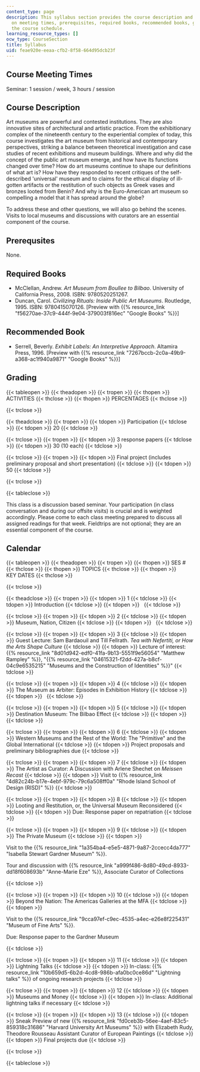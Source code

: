 ```yaml
---
content_type: page
description: This syllabus section provides the course description and information
  on meeting times, prerequisites, required books, recommended books, grading, and
  the course schedule.
learning_resource_types: []
ocw_type: CourseSection
title: Syllabus
uid: feae920e-eeaa-cfb2-8f58-664d95dcb23f
---
```


Course Meeting Times
--------------------

Seminar: 1 session / week, 3 hours / session

Course Description
------------------

Art museums are powerful and contested institutions. They are also innovative sites of architectural and artistic practice. From the exhibitionary complex of the nineteenth century to the experiential complex of today, this course investigates the art museum from historical and contemporary perspectives, striking a balance between theoretical investigation and case studies of recent exhibitions and museum buildings. Where and why did the concept of the public art museum emerge, and how have its functions changed over time? How do art museums continue to shape our definitions of what art is? How have they responded to recent critiques of the self-described 'universal' museum and to claims for the ethical display of ill-gotten artifacts or the restitution of such objects as Greek vases and bronzes looted from Benin? And why is the Euro-American art museum so compelling a model that it has spread around the globe?

To address these and other questions, we will also go behind the scenes. Visits to local museums and discussions with curators are an essential component of the course.

Prerequsites
------------

None.

Required Books
--------------

*   McClellan, Andrew. _Art Museum from Boullee to Bilbao_. University of California Press, 2008. ISBN: 9780520251267.
*   Duncan, Carol. _Civilizing Rituals: Inside Public Art Museums_. Routledge, 1995. ISBN: 9780415070126. \[Preview with {{% resource_link "f56270ae-37c9-444f-9e04-379003f816ec" "Google Books" %}}\]

Recommended Book
----------------

*   Serrell, Beverly. _Exhibit Labels: An Interpretive Approach_. Altamira Press, 1996. \[Preview with {{% resource_link "7267bccb-2c0a-49b9-a368-ac1f940a9871" "Google Books" %}}\]

Grading
-------

{{< tableopen >}}
{{< theadopen >}}
{{< tropen >}}
{{< thopen >}}
ACTIVITIES
{{< thclose >}}
{{< thopen >}}
PERCENTAGES
{{< thclose >}}

{{< trclose >}}

{{< theadclose >}}
{{< tropen >}}
{{< tdopen >}}
Participation
{{< tdclose >}}
{{< tdopen >}}
20
{{< tdclose >}}

{{< trclose >}}
{{< tropen >}}
{{< tdopen >}}
3 response papers
{{< tdclose >}}
{{< tdopen >}}
30 (10 each)
{{< tdclose >}}

{{< trclose >}}
{{< tropen >}}
{{< tdopen >}}
Final project (includes preliminary proposal and short presentation)
{{< tdclose >}}
{{< tdopen >}}
50
{{< tdclose >}}

{{< trclose >}}

{{< tableclose >}}

This class is a discussion based seminar. Your participation (in class conversation and during our offsite visits) is crucial and is weighted accordingly. Please come to each class meeting prepared to discuss all assigned readings for that week. Fieldtrips are not optional; they are an essential component of the course.

Calendar
--------

{{< tableopen >}}
{{< theadopen >}}
{{< tropen >}}
{{< thopen >}}
SES #
{{< thclose >}}
{{< thopen >}}
TOPICS
{{< thclose >}}
{{< thopen >}}
KEY DATES
{{< thclose >}}

{{< trclose >}}

{{< theadclose >}}
{{< tropen >}}
{{< tdopen >}}
1
{{< tdclose >}}
{{< tdopen >}}
Introduction
{{< tdclose >}}
{{< tdopen >}}
 
{{< tdclose >}}

{{< trclose >}}
{{< tropen >}}
{{< tdopen >}}
2
{{< tdclose >}}
{{< tdopen >}}
Museum, Nation, Citizen
{{< tdclose >}}
{{< tdopen >}}
 
{{< tdclose >}}

{{< trclose >}}
{{< tropen >}}
{{< tdopen >}}
3
{{< tdclose >}}
{{< tdopen >}}
Guest Lecture: Sam Bardaouil and Till Fellrath. _Tea with Nefertiti, or How the Arts Shape Culture_
{{< tdclose >}}
{{< tdopen >}}
Lecture of interest: {{% resource_link "8d01d942-edf0-41fa-9b13-5551f9e56054" "Matthew Rampley" %}}, "{{% resource_link "04615321-f2dd-427a-b8cf-04c9e6535215" "Museums and the Construction of Identities" %}}"
{{< tdclose >}}

{{< trclose >}}
{{< tropen >}}
{{< tdopen >}}
4
{{< tdclose >}}
{{< tdopen >}}
The Museum as Arbiter: Episodes in Exhibition History
{{< tdclose >}}
{{< tdopen >}}
 
{{< tdclose >}}

{{< trclose >}}
{{< tropen >}}
{{< tdopen >}}
5
{{< tdclose >}}
{{< tdopen >}}
Destination Museum: The Bilbao Effect
{{< tdclose >}}
{{< tdopen >}}
 
{{< tdclose >}}

{{< trclose >}}
{{< tropen >}}
{{< tdopen >}}
6
{{< tdclose >}}
{{< tdopen >}}
Western Museums and the Rest of the World: The "Primitive" and the Global International
{{< tdclose >}}
{{< tdopen >}}
Project proposals and preliminary bibliographies due
{{< tdclose >}}

{{< trclose >}}
{{< tropen >}}
{{< tdopen >}}
7
{{< tdclose >}}
{{< tdopen >}}
The Artist as Curator: A Discussion with Arlene Shechet on _Meissen Recast_
{{< tdclose >}}
{{< tdopen >}}
Visit to {{% resource_link "4d82c24b-b17e-4ebf-979c-79c6a508ff0a" "Rhode Island School of Design (RISD)" %}}
{{< tdclose >}}

{{< trclose >}}
{{< tropen >}}
{{< tdopen >}}
8
{{< tdclose >}}
{{< tdopen >}}
Looting and Restitution, or, the Universal Museum Reconsidered
{{< tdclose >}}
{{< tdopen >}}
Due: Response paper on repatriation
{{< tdclose >}}

{{< trclose >}}
{{< tropen >}}
{{< tdopen >}}
9
{{< tdclose >}}
{{< tdopen >}}
The Private Museum
{{< tdclose >}}
{{< tdopen >}}


Visit to the {{% resource_link "1a354ba4-e5e5-4871-9a87-2ccecc4da777" "Isabella Stewart Gardner Museum" %}}.

Tour and discussion with {{% resource_link "a999f486-8d80-49cd-8933-dd18f608693b" "Anne-Marie Eze" %}}, Associate Curator of Collections


{{< tdclose >}}

{{< trclose >}}
{{< tropen >}}
{{< tdopen >}}
10
{{< tdclose >}}
{{< tdopen >}}
Beyond the Nation: The Americas Galleries at the MFA
{{< tdclose >}}
{{< tdopen >}}


Visit to the {{% resource_link "9cca97ef-c9ec-4535-a4ec-e26e8f225431" "Museum of Fine Arts" %}}.

Due: Response paper to the Gardner Museum


{{< tdclose >}}

{{< trclose >}}
{{< tropen >}}
{{< tdopen >}}
11
{{< tdclose >}}
{{< tdopen >}}
Lightning Talks
{{< tdclose >}}
{{< tdopen >}}
In-class: {{% resource_link "10b659d5-6b2d-4cd8-986b-afa0bc0ce86d" "Lightning talks" %}} of ongoing research projects
{{< tdclose >}}

{{< trclose >}}
{{< tropen >}}
{{< tdopen >}}
12
{{< tdclose >}}
{{< tdopen >}}
Museums and Money
{{< tdclose >}}
{{< tdopen >}}
In-class: Additional lightning talks if necessary
{{< tdclose >}}

{{< trclose >}}
{{< tropen >}}
{{< tdopen >}}
13
{{< tdclose >}}
{{< tdopen >}}
Sneak Preview of new {{% resource_link "fd0ceb3b-56ee-4aef-83c5-859318c31686" "Harvard University Art Museums" %}} with Elizabeth Rudy, Theodore Rousseau Assistant Curator of European Paintings
{{< tdclose >}}
{{< tdopen >}}
Final projects due
{{< tdclose >}}

{{< trclose >}}

{{< tableclose >}}